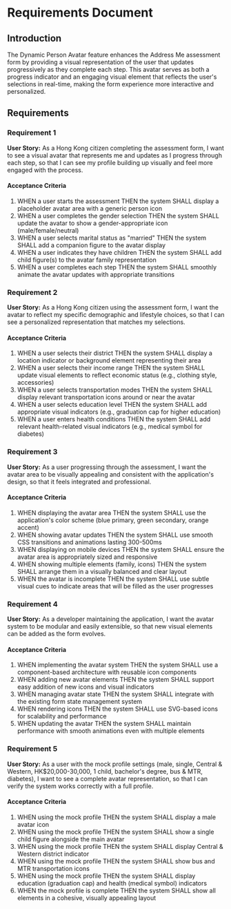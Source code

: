# Requirements Document

## Introduction

The Dynamic Person Avatar feature enhances the Address Me assessment form by providing a visual representation of the user that updates progressively as they complete each step. This avatar serves as both a progress indicator and an engaging visual element that reflects the user's selections in real-time, making the form experience more interactive and personalized.

## Requirements

### Requirement 1

**User Story:** As a Hong Kong citizen completing the assessment form, I want to see a visual avatar that represents me and updates as I progress through each step, so that I can see my profile building up visually and feel more engaged with the process.

#### Acceptance Criteria

1. WHEN a user starts the assessment THEN the system SHALL display a placeholder avatar area with a generic person icon
2. WHEN a user completes the gender selection THEN the system SHALL update the avatar to show a gender-appropriate icon (male/female/neutral)
3. WHEN a user selects marital status as "married" THEN the system SHALL add a companion figure to the avatar display
4. WHEN a user indicates they have children THEN the system SHALL add child figure(s) to the avatar family representation
5. WHEN a user completes each step THEN the system SHALL smoothly animate the avatar updates with appropriate transitions

### Requirement 2

**User Story:** As a Hong Kong citizen using the assessment form, I want the avatar to reflect my specific demographic and lifestyle choices, so that I can see a personalized representation that matches my selections.

#### Acceptance Criteria

1. WHEN a user selects their district THEN the system SHALL display a location indicator or background element representing their area
2. WHEN a user selects their income range THEN the system SHALL update visual elements to reflect economic status (e.g., clothing style, accessories)
3. WHEN a user selects transportation modes THEN the system SHALL display relevant transportation icons around or near the avatar
4. WHEN a user selects education level THEN the system SHALL add appropriate visual indicators (e.g., graduation cap for higher education)
5. WHEN a user enters health conditions THEN the system SHALL add relevant health-related visual indicators (e.g., medical symbol for diabetes)

### Requirement 3

**User Story:** As a user progressing through the assessment, I want the avatar area to be visually appealing and consistent with the application's design, so that it feels integrated and professional.

#### Acceptance Criteria

1. WHEN displaying the avatar area THEN the system SHALL use the application's color scheme (blue primary, green secondary, orange accent)
2. WHEN showing avatar updates THEN the system SHALL use smooth CSS transitions and animations lasting 300-500ms
3. WHEN displaying on mobile devices THEN the system SHALL ensure the avatar area is appropriately sized and responsive
4. WHEN showing multiple elements (family, icons) THEN the system SHALL arrange them in a visually balanced and clear layout
5. WHEN the avatar is incomplete THEN the system SHALL use subtle visual cues to indicate areas that will be filled as the user progresses

### Requirement 4

**User Story:** As a developer maintaining the application, I want the avatar system to be modular and easily extensible, so that new visual elements can be added as the form evolves.

#### Acceptance Criteria

1. WHEN implementing the avatar system THEN the system SHALL use a component-based architecture with reusable icon components
2. WHEN adding new avatar elements THEN the system SHALL support easy addition of new icons and visual indicators
3. WHEN managing avatar state THEN the system SHALL integrate with the existing form state management system
4. WHEN rendering icons THEN the system SHALL use SVG-based icons for scalability and performance
5. WHEN updating the avatar THEN the system SHALL maintain performance with smooth animations even with multiple elements

### Requirement 5

**User Story:** As a user with the mock profile settings (male, single, Central & Western, HK$20,000-30,000, 1 child, bachelor's degree, bus & MTR, diabetes), I want to see a complete avatar representation, so that I can verify the system works correctly with a full profile.

#### Acceptance Criteria

1. WHEN using the mock profile THEN the system SHALL display a male avatar icon
2. WHEN using the mock profile THEN the system SHALL show a single child figure alongside the main avatar
3. WHEN using the mock profile THEN the system SHALL display Central & Western district indicator
4. WHEN using the mock profile THEN the system SHALL show bus and MTR transportation icons
5. WHEN using the mock profile THEN the system SHALL display education (graduation cap) and health (medical symbol) indicators
6. WHEN the mock profile is complete THEN the system SHALL show all elements in a cohesive, visually appealing layout